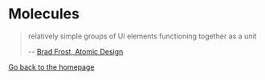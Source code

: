 # Molecules

> relatively simple groups of UI elements functioning together as a unit
>
> --
> [Brad Frost, Atomic Design](http://atomicdesign.bradfrost.com/chapter-2/#molecules)

[Go back to the homepage](/)
